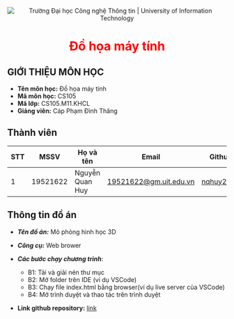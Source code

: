 <p align ='center'>
<img src="https://i.imgur.com/WmMnSRt.png" alt="Trường Đại học Công nghệ Thông tin | University of Information Technology">
</p>

<h1 align ='center' style = 'color:red;'> <b> Đồ họa máy tính </b></h1>

## GIỚI THIỆU MÔN HỌC

* **Tên môn học:** Đồ họa máy tính
* **Mã môn học:** CS105
* **Mã lớp:** CS105.M11.KHCL
* **Giảng viên:** Cáp Phạm Đình Thăng

## Thành viên

| STT | MSSV       |Họ và tên       | Email                |Github                                   |
| ----|:----------:|----------------|----------------------|-----------------------------------------|
| 1   | 19521622   | Nguyễn Quan Huy|19521622@gm.uit.edu.vn|[nqhuy2509](https://github.com/nqhuy2509)|

## Thông tin đồ án

* ***Tên đồ án:*** Mô phỏng hình học 3D
* ***Công cụ:*** Web brower
* ***Các bước chạy chương trình***:
    - B1: Tải và giải nén thư mục
    - B2: Mở folder trên IDE (ví dụ VSCode)
    - B3: Chạy file index.html bằng browser(ví dụ live server của VSCode)
    - B4: Mở trình duyệt và thao tác trên trình duyệt

* **Link github repository:** [link](https://github.com/nqhuy2509/DoanCKCS105)